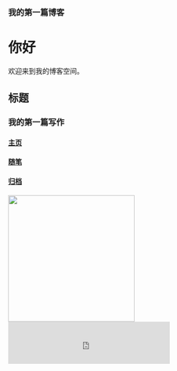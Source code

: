 ### 我的第一篇博客
<!DOCTYPE html>
<html>
<head>
<meta charset="utf-8">
<title>云来的博客</title>
</head>
<body>

<h1>你好</h1>
<p>欢迎来到我的博客空间。</p>

<h2>标题</h2>

<h3>我的第一篇写作</h3>

#### <a href="D:/99999/shiyan.html">主页</a>

#### <a href="http://localhost:4000/">随笔</a>

#### <a href="http://localhost:4000/archives/index.html">归档</a>

<bgsound src=”music.mid” loop=”-1″></bgsound>

<img decoding="async" src="C:\sss\themes\yilia\source\assets\touxiang.png" width="258" height="258" />

<iframe frameborder="no" border="0" marginwidth="0" marginheight="0" width=330 height=86 src="http://music.163.com/outchain/player?type=2&id=1999642000&auto=1&height=66"></iframe>
</body>
</html>
